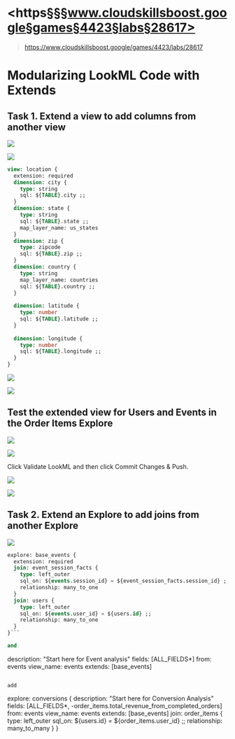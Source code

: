 # <https§§§www.cloudskillsboost.google§games§4423§labs§28617>
> <https://www.cloudskillsboost.google/games/4423/labs/28617>

# Modularizing LookML Code with Extends

## Task 1. Extend a view to add columns from another view


![](1695042318851.png)

![](1695042240165.png)


```sql
view: location {
  extension: required
  dimension: city {
    type: string
    sql: ${TABLE}.city ;;
  }
  dimension: state {
    type: string
    sql: ${TABLE}.state ;;
    map_layer_name: us_states
  }
  dimension: zip {
    type: zipcode
    sql: ${TABLE}.zip ;;
  }
  dimension: country {
    type: string
    map_layer_name: countries
    sql: ${TABLE}.country ;;
  }
  
  dimension: latitude {
    type: number
    sql: ${TABLE}.latitude ;;
  }
  
  dimension: longitude {
    type: number
    sql: ${TABLE}.longitude ;;
  }
}
```

![](1695042420038.png)


![](1695042556085.png)


## Test the extended view for Users and Events in the Order Items Explore

![](1695042637923.png)

![](1695042701639.png)

Click Validate LookML and then click Commit Changes & Push.


![](1695042777238.png)

![](1695042798563.png)


## Task 2. Extend an Explore to add joins from another Explore

![](1695042898853.png)

```sql
explore: base_events {
  extension: required
  join: event_session_facts {
    type: left_outer
    sql_on: ${events.session_id} = ${event_session_facts.session_id} ;;
    relationship: many_to_one
  }
  join: users {
    type: left_outer
    sql_on: ${events.user_id} = ${users.id} ;;
    relationship: many_to_one
  }
}```

and 
```
description: "Start here for Event analysis"
  fields: [ALL_FIELDS*]
from: events
  view_name: events
  extends: [base_events]
  ```

add

```
explore: conversions {
  description: "Start here for Conversion Analysis"
  fields: [ALL_FIELDS*, -order_items.total_revenue_from_completed_orders]
  from: events
  view_name: events
  extends: [base_events]
  join: order_items {
    type: left_outer
    sql_on: ${users.id} = ${order_items.user_id} ;;
    relationship: many_to_many
  }
}
```